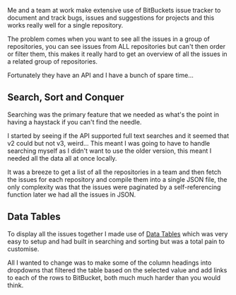 
Me and a team at work make extensive use of BitBuckets issue tracker to document and track bugs, issues and suggestions for projects and this works really well for a single repository.
 
The problem comes when you want to see all the issues in a group of repositories, you can see issues from ALL repositories but can't  then order or filter them, this makes it really hard to get an overview of all the issues in a related group of repositories.

Fortunately they have an API and I have a bunch of spare time...

<!-- more -->

## Search, Sort and Conquer

Searching was the primary feature that we needed as what's the point in having a haystack if you can't find the needle.

I started by seeing if the API supported full text searches and it seemed that v2 could but not v3, weird... This meant I was going to have to handle searching myself as I didn't want to use the older version, this meant I needed all the data all at once locally.

It was a breeze to get a list of all the repositories in a team and then fetch the issues for each repository and compile them into a single JSON file, the only complexity was that the issues were paginated by a self-referencing function later we had all the issues in JSON.

## Data Tables

To display all the issues together I made use of [Data Tables](https://www.datatables.net/) which was very easy to setup and had built in searching and sorting but was a total pain to customise.

All I  wanted to change was to make some of the column headings into dropdowns that filtered the table based on the selected value and add links to each of the rows to BitBucket, both much much harder than you would think.

